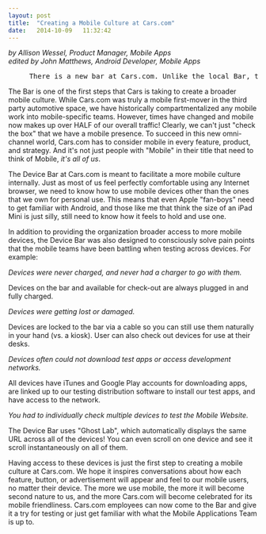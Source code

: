 ```yaml
---
layout: post
title:  "Creating a Mobile Culture at Cars.com"
date:   2014-10-09   11:32:42
---
```


*by Allison Wessel, Product Manager, Mobile Apps<BR>edited by John Matthews, Android Developer, Mobile Apps*

<pre>     There is a new bar at Cars.com. Unlike the local Bar, this Bar does not serve any liquid refreshments. This bar is the "Cars.com Device Bar", and in place of beer taps, it has the latest phone and tablet devices.</pre>

The Bar is one of the first steps that Cars is taking to create a broader mobile culture. While Cars.com was truly a mobile first-mover in the third party automotive space, we have historically compartmentalized any mobile work into mobile-specific teams. However, times have changed and mobile now makes up over HALF of our overall traffic! Clearly, we can't just "check the box" that we have a mobile presence. To succeed in this new omni-channel world, Cars.com has to consider mobile in every feature, product, and strategy. And it's not just people with "Mobile" in their title that need to think of Mobile, *it's all of us*.

The Device Bar at Cars.com is meant to facilitate a more mobile culture internally.  Just as most of us feel perfectly comfortable using any Internet browser, we need to know how to use mobile devices other than the ones that we own for personal use.  This means that even Apple "fan-boys" need to get familiar with Android, and those like me that think the size of an iPad Mini is just silly, still need to know how it feels to hold and use one.

In addition to providing the organization broader access to more mobile devices, the Device Bar was also designed to consciously solve pain points that the mobile teams have been battling when testing across devices. For example:

*Devices were never charged, and never had a charger to go with them.*<BR>

Devices on the bar and available for check-out are always plugged in and fully charged.

*Devices were getting lost or damaged.*<BR>

Devices are locked to the bar via a cable so you can still use them naturally in your hand (vs. a kiosk).  User can also check out devices for use at their desks.

*Devices often could not download test apps or access development networks.*<BR>
 
All devices have iTunes and Google Play accounts for downloading apps, are linked up to our testing distribution software to install our test apps, and have access to the network.

*You had to individually check multiple devices to test the Mobile Website.*<BR>

The Device Bar uses "Ghost Lab", which automatically displays the same URL across all of the devices! You can even scroll on one device and see it scroll instantaneously on all of them.

Having access to these devices is just the first step to creating a mobile culture at Cars.com. We hope it inspires conversations about how each feature, button, or advertisement will appear and feel to our mobile users, no matter their device. The more we use mobile, the more it will become second nature to us, and the more Cars.com will become celebrated for its mobile friendliness.  Cars.com employees can now come to the Bar and give it a try for testing or just get familiar with what the Mobile Applications Team is up to.
